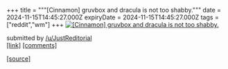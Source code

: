 +++
title = """[Cinnamon] gruvbox and dracula is not too shabby."""
date = 2024-11-15T14:45:27.000Z
expiryDate = 2024-11-15T14:45:27.000Z
tags = ["reddit","wm"]
+++
[![[Cinnamon] gruvbox and dracula is not too shabby.](https://preview.redd.it/19zo427fv21e1.png?width=640&crop=smart&auto=webp&s=de13c7e5e1eba6e9edf158494ecb240859448827 "[Cinnamon] gruvbox and dracula is not too shabby.")](https://www.reddit.com/r/unixporn/comments/1grxx2n/cinnamon_gruvbox_and_dracula_is_not_too_shabby/)

submitted by [/u/JustReditorial](https://www.reddit.com/user/JustReditorial)  
[\[link\]](https://i.redd.it/19zo427fv21e1.png) [\[comments\]](https://www.reddit.com/r/unixporn/comments/1grxx2n/cinnamon_gruvbox_and_dracula_is_not_too_shabby/)

[[source]](https://www.reddit.com/r/unixporn/comments/1grxx2n/cinnamon_gruvbox_and_dracula_is_not_too_shabby/)
